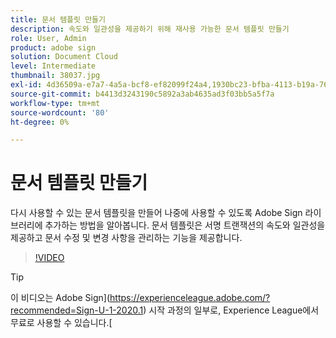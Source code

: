 ```yaml
---
title: 문서 템플릿 만들기
description: 속도와 일관성을 제공하기 위해 재사용 가능한 문서 템플릿 만들기
role: User, Admin
product: adobe sign
solution: Document Cloud
level: Intermediate
thumbnail: 38037.jpg
exl-id: 4d36509a-e7a7-4a5a-bcf8-ef82099f24a4,1930bc23-bfba-4113-b19a-76634667bda3
source-git-commit: b4413d3243190c5892a3ab4635ad3f03bb5a5f7a
workflow-type: tm+mt
source-wordcount: '80'
ht-degree: 0%

---
```


# 문서 템플릿 만들기

다시 사용할 수 있는 문서 템플릿을 만들어 나중에 사용할 수 있도록 Adobe Sign 라이브러리에 추가하는 방법을 알아봅니다. 문서 템플릿은 서명 트랜잭션의 속도와 일관성을 제공하고 문서 수정 및 변경 사항을 관리하는 기능을 제공합니다.

>[!VIDEO](https://video.tv.adobe.com/v/38037?hidetitle=true)

>[!TIP]
>
>이 비디오는 Adobe Sign](https://experienceleague.adobe.com/?recommended=Sign-U-1-2020.1) 시작 과정의 일부로, Experience League에서 무료로 사용할 수 있습니다.[
